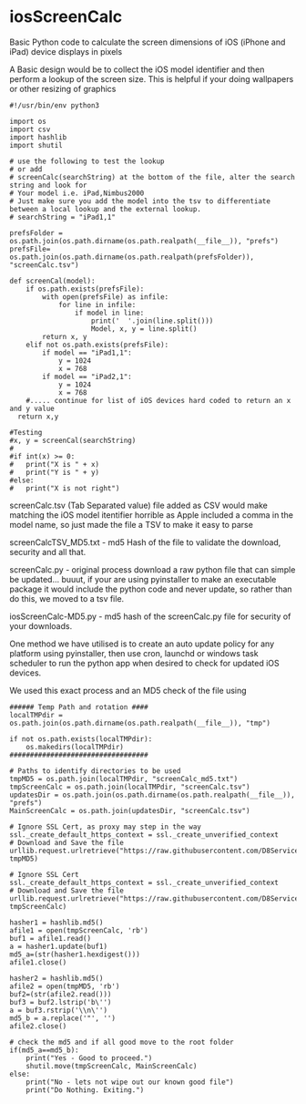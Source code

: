 # iosScreenCalc
Basic Python code to calculate the screen dimensions of iOS (iPhone and iPad) device displays in pixels

A Basic design would be to collect the iOS model identifier and then perform a lookup of the screen size. This is helpful if your doing wallpapers or other resizing of graphics

```
#!/usr/bin/env python3

import os
import csv
import hashlib
import shutil

# use the following to test the lookup
# or add
# screenCalc(searchString) at the bottom of the file, alter the search string and look for 
# Your model i.e. iPad,Nimbus2000
# Just make sure you add the model into the tsv to differentiate between a local lookup and the external lookup.
# searchString = "iPad1,1"

prefsFolder = os.path.join(os.path.dirname(os.path.realpath(__file__)), "prefs")
prefsFile= os.path.join(os.path.dirname(os.path.realpath(prefsFolder)), "screenCalc.tsv")

def screenCal(model):
	if os.path.exists(prefsFile):
		with open(prefsFile) as infile:
			for line in infile:
				if model in line:
					print('  '.join(line.split()))
					Model, x, y = line.split()
		return x, y
	elif not os.path.exists(prefsFile):
		if model == "iPad1,1":
			y = 1024
			x = 768
		if model == "iPad2,1":
			y = 1024
			x = 768
    #..... continue for list of iOS devices hard coded to return an x and y value
  return x,y

#Testing
#x, y = screenCal(searchString)
#
#if int(x) >= 0:
#	print("X is " + x)
#	print("Y is " + y)
#else:
#	print("X is not right")
```
screenCalc.tsv (Tab Separated value) file added as CSV would make matching the iOS model itentifier horrible as Apple included a comma in the model name, so just made the file a TSV to make it easy to parse

screenCalcTSV_MD5.txt - md5 Hash of the file to validate the download, security and all that.

screenCalc.py - original process download a raw python file that can simple be updated... buuut, if your are using pyinstaller to make an executable package it would include the python code and never update, so rather than do this, we moved to a tsv file.

iosScreenCalc-MD5.py - md5 hash of the screenCalc.py file for security of your downloads.

One method we have utilised is to create an auto update policy for any platform using pyinstaller, then use cron, launchd or windows task scheduler to run the python app when desired to check for updated iOS devices.

We used this exact process and an MD5 check of the file using 

```
###### Temp Path and rotation ####
localTMPdir = os.path.join(os.path.dirname(os.path.realpath(__file__)), "tmp")

if not os.path.exists(localTMPdir):
	os.makedirs(localTMPdir)
##################################

# Paths to identify directories to be used
tmpMD5 = os.path.join(localTMPdir, "screenCalc_md5.txt")
tmpScreenCalc = os.path.join(localTMPdir, "screenCalc.tsv")
updatesDir = os.path.join(os.path.dirname(os.path.realpath(__file__)), "prefs")
MainScreenCalc = os.path.join(updatesDir, "screenCalc.tsv")

# Ignore SSL Cert, as proxy may step in the way
ssl._create_default_https_context = ssl._create_unverified_context
# Download and Save the file
urllib.request.urlretrieve("https://raw.githubusercontent.com/D8Services/iosScreenCalc/main/screenCalcTSV_MD5.txt", tmpMD5)

# Ignore SSL Cert
ssl._create_default_https_context = ssl._create_unverified_context
# Download and Save the file
urllib.request.urlretrieve("https://raw.githubusercontent.com/D8Services/iosScreenCalc/main/screenCalc.tsv", tmpScreenCalc)

hasher1 = hashlib.md5()
afile1 = open(tmpScreenCalc, 'rb')
buf1 = afile1.read()
a = hasher1.update(buf1)
md5_a=(str(hasher1.hexdigest()))
afile1.close()

hasher2 = hashlib.md5()
afile2 = open(tmpMD5, 'rb')
buf2=(str(afile2.read()))
buf3 = buf2.lstrip('b\'')
a = buf3.rstrip('\\n\'')
md5_b = a.replace('"', '')
afile2.close()

# check the md5 and if all good move to the root folder
if(md5_a==md5_b):
	print("Yes - Good to proceed.")
	shutil.move(tmpScreenCalc, MainScreenCalc)
else:
	print("No - lets not wipe out our known good file")
	print("Do Nothing. Exiting.")
```
